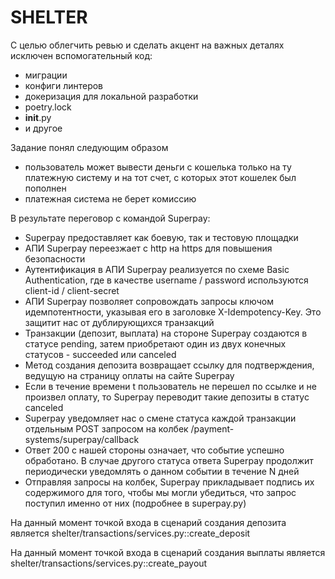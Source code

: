 # SHELTER

С целью облегчить ревью и сделать акцент на важных деталях исключен вспомогательный код:
- миграции
- конфиги линтеров
- докеризация для локальной разработки
- poetry.lock
- __init__.py
- и другое

Задание понял следующим образом 
- пользователь может вывести деньги с кошелька только на ту платежную систему и на тот
счет, с которых этот кошелек был пополнен
- платежная система не берет комиссию


В результате переговор с командой Superpay:
- Superpay предоставляет как боевую, так и тестовую площадки
- АПИ Superpay переезжает с http на https для повышения безопасности
- Аутентификация в АПИ Superpay реализуется по схеме Basic Authentication, где в
  качестве username / password используются client-id / client-secret
- АПИ Superpay позволяет сопровождать запросы ключом идемпотентности, указывая его в
  заголовке X-Idempotency-Key. Это защитит нас от дублирующихся транзакций
- Транзакции (депозит, выплата) на стороне Superpay создаются в статусе pending, затем
  приобретают один из двух конечных статусов - succeeded или canceled
- Метод создания депозита возвращает ссылку для подтверждения, ведущую на страницу
  оплаты на сайте Superpay
- Если в течение времени t пользователь не перешел по ссылке и не произвел оплату, то
  Superpay переводит такие депозиты в статус canceled
- Superpay уведомляет нас о смене статуса каждой транзакции отдельным POST запросом 
  на колбек /payment-systems/superpay/callback 
- Ответ 200 с нашей стороны означает, что событие успешно обработано. В случае другого
  статуса ответа Superpay продолжит периодически уведомлять о данном событии в течение 
  N дней
- Отправляя запросы на колбек, Superpay прикладывает подпись их содержимого для того,
  чтобы мы могли убедиться, что запрос поступил именно от них (подробнее в superpay.py)

На данный момент точкой входа в сценарий создания депозита является 
shelter/transactions/services.py::create_deposit

На данный момент точкой входа в сценарий создания выплаты является 
shelter/transactions/services.py::create_payout
